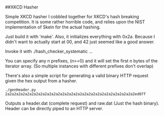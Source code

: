 ##XKCD Hasher

Simple XKCD hasher I cobbled together for XKCD's hash breaking competition. It is some rather horrible code,
and relies upon the NIST implementation of Skein for the actual hashing.

Just build it with 'make'. Also, it initializes everything with 0x2a. Because I didn't want to actually start at 00,
and 42 just seemed like a good answer.

Invoke it with
	./hash_checker_systematic <prefix1> <prefix2> ...
	
You can specify any n prefixes, (n>=0) and it will set the first n bytes of the iterator array. (So multiple instances with
different prefixes don't overlap)

There's also a simple script for generating a valid binary HTTP request given the hex output from a hasher.

	./genHeader.py 2a2a2a2a2a2a2a2a2a2a2a2a2a2a2a2a2a2a2a2a2a2a2a2a2a2a2a2a2a2ed07f

Outputs a header.dat (complete request) and raw.dat (Just the hash binary). Header can be directly piped to an HTTP server.
